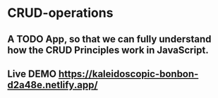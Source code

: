 # CRUD-operations
## A TODO App, so that we can fully understand how the CRUD Principles work in JavaScript. 
## Live DEMO https://kaleidoscopic-bonbon-d2a48e.netlify.app/
